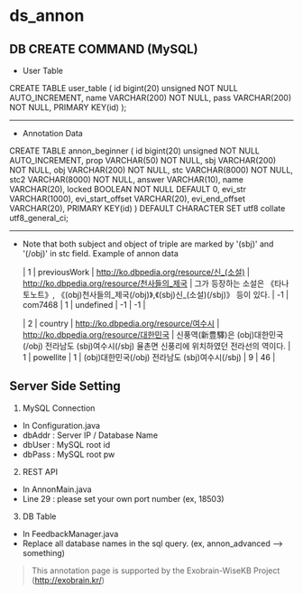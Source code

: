 # ds_annon

## DB CREATE COMMAND (MySQL)

- User Table

CREATE TABLE user_table (
id bigint(20) unsigned NOT NULL AUTO_INCREMENT,
name VARCHAR(200) NOT NULL,
pass VARCHAR(200) NOT NULL,
PRIMARY KEY(id)
);

* * *

- Annotation Data

CREATE TABLE annon_beginner (
id bigint(20) unsigned NOT NULL AUTO_INCREMENT,
prop VARCHAR(50) NOT NULL,
sbj VARCHAR(200) NOT NULL,
obj VARCHAR(200) NOT NULL,
stc VARCHAR(8000) NOT NULL,
stc2 VARCHAR(8000) NOT NULL,
answer VARCHAR(10),
name VARCHAR(20),
locked BOOLEAN NOT NULL DEFAULT 0,
evi_str VARCHAR(1000),
evi_start_offset VARCHAR(20),
evi_end_offset VARCHAR(20),
PRIMARY KEY(id)
) DEFAULT CHARACTER SET utf8 collate utf8_general_ci;

* * *

- Note that both subject and object of triple are marked by '(sbj)' and '(/obj)' in stc field.
  Example of annon data
  
    |  1 | previousWork | http://ko.dbpedia.org/resource/신_(소설)    | http://ko.dbpedia.org/resource/천사들의_제국       |  그가 등장하는 소설은 《타나토노트》, 《(obj)천사들의_제국(/obj)》,《(sbj)신_(소설)(/sbj)》 등이 있다.                                           | -1     | com7468   |      1 | undefined                                                   | -1               | -1             |

    |  2 | country      | http://ko.dbpedia.org/resource/여수시       | http://ko.dbpedia.org/resource/대한민국            | 신풍역(新豊驛)은 (obj)대한민국(/obj) 전라남도 (sbj)여수시(/sbj) 율촌면 신풍리에 위치하였던 전라선의 역이다.                                      | 1      | powellite |      1 |  (obj)대한민국(/obj) 전라남도 (sbj)여수시(/sbj)             | 9                | 46             |
    
    
    
## Server Side Setting
1. MySQL Connection
 - In Configuration.java
  - dbAddr : Server IP / Database Name
  - dbUser : MySQL root id
  - dbPass : MySQL root pw
  
2. REST API
 - In AnnonMain.java
  - Line 29 : please set your own port number (ex, 18503)
 
3. DB Table
 - In FeedbackManager.java
  - Replace all database names in the sql query. (ex, annon_advanced --> something)


> This annotation page is supported by the Exobrain-WiseKB Project (http://exobrain.kr/)
